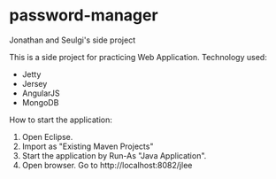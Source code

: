 # password-manager
Jonathan and Seulgi's side project

This is a side project for practicing Web Application.
Technology used:
- Jetty
- Jersey
- AngularJS
- MongoDB

How to start the application:

1. Open Eclipse.
2. Import as "Existing Maven Projects"
3. Start the application by Run-As "Java Application".
4. Open browser. Go to http://localhost:8082/jlee
